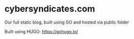 # cybersyndicates.com
Our full static blog, built using GO and hosted via public folder 

Built using HUGO:
https://gohugo.io/


